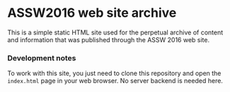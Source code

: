 # ASSW2016 web site archive

This is a simple static HTML site used for the perpetual archive of content and information that was published through the ASSW 2016 web site.

### Development notes

To work with this site, you just need to clone this repository and open the `index.html` page in your web browser.  No server backend is needed here.